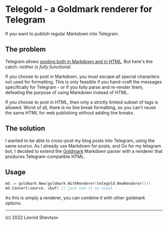 # Telegold - a Goldmark renderer for Telegram

If you want to publish regular Markdown into Telegram.

## The problem

Telegram allows [posting both in Markdown and in HTML](https://core.telegram.org/bots/api#formatting-options). But here's the catch: _neither is fully functional_.

If you choose to post in Markdown, you must escape all special characters not used for formatting. This is only feasible if you hand-craft the messages specifically for Telegram - or if you fully parse and re-render them, defeating the purpose of using Markdown instead of HTML.

If you choose to post in HTML, then only a strictly limited subset of tags is allowed. Worst of all, there is no line break formatting, so you can't reuse the same HTML for web publishing without adding line breaks.

## The solution

I wanted to be able to cross-post my blog posts into Telegram, using the same source. As I already use Markdown for posts, and Go for my telegram bot, I decided to extend the [Goldmark](https://github.com/yuin/goldmark) Markdown parser with a renderer that produces Telegram-compatible HTML.

## Usage

```go
md := goldmark.New(goldmark.WithRenderer(telegold.NewRenderer()))
md.Convert(source, &buf) // just use it as usual
```

As this is simply a renderer, you can combine it with other goldmark options.

---

(c) 2022 Leonid Shevtsov
